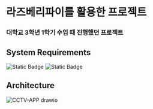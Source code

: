 # 라즈베리파이를 활용한 프로젝트
### 대학교 3학년 1학기 수업 때 진행했던 프로젝트

## System Requirements
![Static Badge](https://img.shields.io/badge/Raspberry%20Pi-test?logo=raspberry%20pi&color=red) ![Static Badge](https://img.shields.io/badge/android-test?logo=android&color=green)

## Architecture
![CCTV-APP drawio](https://github.com/Antarctica1/CCTV-App/assets/64230151/0937783a-85e1-4713-b1eb-cf2a033d4e1e)


